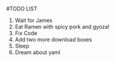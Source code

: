 #TODO LIST
1. Wait for James
2. Eat Ramen with spicy pork and gyoza! 
3. Fix Code
4. Add two more download boxes
5. Sleep
6. Dream about yaml

